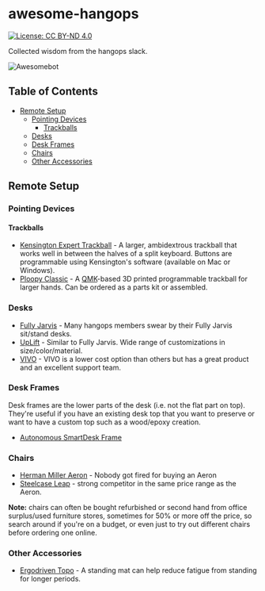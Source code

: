 # awesome-hangops
[![License: CC BY-ND 4.0](https://img.shields.io/badge/License-CC_BY--ND_4.0-lightgrey.svg)](https://creativecommons.org/licenses/by-nd/4.0/)

Collected wisdom from the hangops slack.

![Awesomebot](https://github.com/hangops/awesome-hangops/actions/workflows/awesomebot.yml/badge.svg)

<!-- START doctoc generated TOC please keep comment here to allow auto update -->
<!-- DON'T EDIT THIS SECTION, INSTEAD RE-RUN doctoc TO UPDATE -->
## Table of Contents

- [Remote Setup](#remote-setup)
  - [Pointing Devices](#pointing-devices)
    - [Trackballs](#trackballs)
  - [Desks](#desks)
  - [Desk Frames](#desk-frames)
  - [Chairs](#chairs)
  - [Other Accessories](#other-accessories)

<!-- END doctoc generated TOC please keep comment here to allow auto update -->

## Remote Setup

### Pointing Devices

#### Trackballs

- [Kensington Expert Trackball](https://www.kensington.com/en-ca/p/products/control/trackballs/expert-mouse-optical-trackball/) - A larger, ambidextrous trackball that works well in between the halves of a split keyboard. Buttons are programmable using Kensington's software (available on Mac or Windows).
- [Ploopy Classic](https://ploopy.co/classic-trackball/) - A [QMK](https://qmk.fm/)-based 3D printed programmable trackball for larger hands. Can be ordered as a parts kit or assembled.

### Desks

- [Fully Jarvis](https://www.fully.com/standing-desks/jarvis.html) - Many hangops members swear by their Fully Jarvis sit/stand desks.
- [UpLift](https://www.upliftdesk.com/) - Similar to Fully Jarvis. Wide range of customizations in size/color/material.
- [VIVO](https://vivo-us.com/) - VIVO is a lower cost option than others but has a great product and an excellent support team.

### Desk Frames

Desk frames are the lower parts of the desk (i.e. not the flat part on top). They're useful if you have an existing desk top that you want to preserve or want to have a custom top such as a wood/epoxy creation.

- [Autonomous SmartDesk Frame](https://www.autonomous.ai/standing-desks/diy-smart-desk-kit)

### Chairs

- [Herman Miller Aeron](https://www.hermanmiller.com/en_gb/products/seating/office-chairs/aeron-chairs/) - Nobody got fired for buying an Aeron
- [Steelcase Leap](https://www.steelcase.com/products/office-chairs/leap/) - strong competitor in the same price range as the Aeron.

**Note:** chairs can often be bought refurbished or second hand from office surplus/used furniture stores, sometimes for 50% or more off the price, so search around if you're on a budget, or even just to try out different chairs before ordering one online.

### Other Accessories

- [Ergodriven Topo](https://ergodriven.com/products/topo?variant=27365321411) - A standing mat can help reduce fatigue from standing for longer periods.

